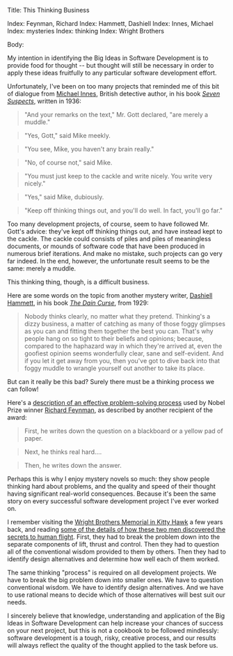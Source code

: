 Title: This Thinking Business

Index: Feynman, Richard
Index: Hammett, Dashiell
Index: Innes, Michael
Index: mysteries
Index: thinking
Index: Wright Brothers

Body:

My intention in identifying the Big Ideas in Software Development is to provide food for thought -- but thought will still be necessary in order to apply these ideas fruitfully to any particular software development effort.

Unfortunately, I've been on too many projects that reminded me of this bit of dialogue from <a href="https://en.wikipedia.org/wiki/J._I._M._Stewart" class="reflink" target="ref">Michael Innes</a>, British detective author, in his book <cite>[Seven Suspects][innes-1936]</cite>, written in 1936:

> "And your remarks on the text," Mr. Gott declared, "are merely a muddle."

> "Yes, Gott," said Mike meekly.

> "You see, Mike, you haven't any brain really."

> "No, of course not," said Mike.

> "You must just keep to the cackle and write nicely. You write very nicely."

> "Yes," said Mike, dubiously.

> "Keep off thinking things out, and you'll do well. In fact, you'll go far."

Too many development projects, of course, seem to have followed Mr. Gott's advice: they've kept off thinking things out, and have instead kept to the cackle. The cackle could consists of piles and piles of meaningless documents, or mounds of software code that have been produced in numerous brief iterations. And make no mistake, such projects can go very far indeed. In the end, however, the unfortunate result seems to be the same: merely a muddle.

This thinking thing, though, is a difficult business.

Here are some words on the topic from another mystery writer, <a href="https://en.wikipedia.org/wiki/Dashiell_Hammett" class="reflink" target="ref">Dashiell Hammett</a>, in his book <cite>[The Dain Curse][hammett-1929]</cite>, from 1929:

> Nobody thinks clearly, no matter what they pretend. Thinking's a dizzy business, a matter of catching as many of those foggy glimpses as you can and fitting them together the best you can. That's why people hang on so tight to their beliefs and opinions; because, compared to the haphazard way in which they're arrived at, even the goofiest opinion seems wonderfully clear, sane and self-evident. And if you let it get away from you, then you've got to dive back into that foggy muddle to wrangle yourself out another to take its place.

But can it really be this bad? Surely there must be a thinking process we can follow!

Here's a [description of an effective problem-solving process][dymond-1995] used by Nobel Prize winner <a href="https://en.wikipedia.org/wiki/Richard_Feynman" class="reflink" target="ref">Richard Feynman</a>, as described by another recipient of the award:

> First, he writes down the question on a blackboard or a yellow pad of paper.

> Next, he thinks real hard....

> Then, he writes down the answer.

Perhaps this is why I enjoy mystery novels so much: they show people thinking hard about problems, and the quality and speed of their thought having significant real-world consequences. Because it's been the same story on every successful software development project I've ever worked on.

I remember visiting the <a href="https://www.nps.gov/wrbr/index.htm" class="reflink" target="ref">Wright Brothers Memorial in Kitty Hawk</a> a few years back, and reading <a href="https://www.nps.gov/wrbr/learn/historyculture/stories.htm" class="reflink" target="ref">some of the details of how these two men discovered the secrets to human flight</a>. First, they had to break the problem down into the separate components of lift, thrust and control. Then they had to question all of the conventional wisdom provided to them by others. Then they had to identify design alternatives and determine how well each of them worked.

The same thinking "process" is required on all development projects. We have to break the big problem down into smaller ones. We have to question conventional wisdom. We have to identify design alternatives. And we have to use rational means to decide which of those alternatives will best suit our needs.

I sincerely believe that knowledge, understanding and application of the Big Ideas in Software Development can help increase your chances of success on your next project, but this is not a cookbook to be followed mindlessly: software development is a tough, risky, creative process, and our results will always reflect the quality of the thought applied to the task before us.


[innes-1936]: bibliography.html#innes-1936
[hammett-1929]: bibliography.html#hammett-1929
[dymond-1995]: bibliography.html#dymond-1995



